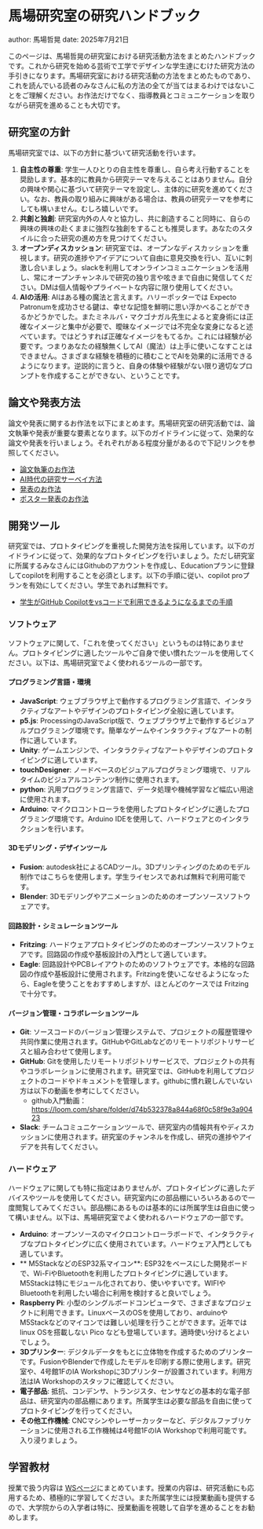 
# 馬場研究室の研究ハンドブック
author: 馬場哲晃
date: 2025年7月21日

このページは、馬場哲晃の研究室における研究活動方法をまとめたハンドブックです。これから研究を始める芸術で工学でデザインな学生達にむけた研究方法の手引きになります。馬場研究室における研究活動の方法をまとめたものであり、これを読んでいる読者のみなさんに私の方法の全てが当てはまるわけではないことをご理解ください。お作法だけでなく、指導教員とコミュニケーションを取りながら研究を進めることも大切です。

## 研究室の方針
馬場研究室では、以下の方針に基づいて研究活動を行います。

1. **自主性の尊重**: 学生一人ひとりの自主性を尊重し、自ら考え行動することを奨励します。基本的に教員から研究テーマを与えることはありません。自分の興味や関心に基づいて研究テーマを設定し、主体的に研究を進めてください。なお、教員の取り組みに興味がある場合は、教員の研究テーマを参考にしても構いません。むしろ嬉しいです。
2. **共創と独創**: 研究室内外の人々と協力し、共に創造すること同時に、自らの興味の興味の赴くままに強烈な独創をすることも推奨します。あなたのスタイルに合った研究の進め方を見つけてください。
3. **オープンディスカッション**: 研究室では、オープンなディスカッションを重視します。研究の進捗やアイデアについて自由に意見交換を行い、互いに刺激し合いましょう。slackを利用してオンラインコミュニケーションを活用し、常にオープンチャンネルで研究の独り言や呟きまで自由に発信してください。DMは個人情報やプライベートな内容に限り使用してください。
4. **AIの活用**: AIはある種の魔法と言えます。ハリーポッターでは Expecto Patronumを成功させる鍵は、幸せな記憶を鮮明に思い浮かべることができるかどうかでした。またミネルバ・マクゴナガル先生によると変身術には正確なイメージと集中が必要で、曖昧なイメージでは不完全な変身になると述べています。ではどうすれば正確なイメージをもてるか。これには経験が必要です。つまりあなたの経験無くしてAI（魔法）は上手に使いこなすことはできません。さまざまな経験を積極的に積むことでAIを効果的に活用できるようになります。逆説的に言うと、自身の体験や経験がない限り適切なプロンプトを作成することができない、ということです。

## 論文や発表方法
論文や発表に関するお作法を以下にまとめます。馬場研究室の研究活動では、論文執筆や発表が重要な要素となります。以下のガイドラインに従って、効果的な論文や発表を行いましょう。それぞれがある程度分量があるので下記リンクを参照してください。
- [論文執筆のお作法](./?file=論文執筆のお作法.md)
- [AI時代の研究サーベイ方法](./?file=AI時代の研究サーベイ方法.md)
- [発表のお作法](./?file=発表のお作法.md)
- [ポスター発表のお作法](./?file=ポスター発表のお作法.md)

## 開発ツール
研究室では、プロトタイピングを重視した開発方法を採用しています。以下のガイドラインに従って、効果的なプロトタイピングを行いましょう。ただし研究室に所属するみなさんにはGithubのアカウントを作成し、Educationプランに登録してcopilotを利用することを必須とします。以下の手順に従い、copilot proプランを有効にしてください。学生であれば無料です。
* [学生がGitHub Copilotをvsコードで利用できるようになるまでの手順](https://github.com/TetsuakiBaba/HowtoGetGithubCopilotforStudent/blob/main/README.md)

### ソフトウェア
ソフトウェアに関して、「これを使ってください」というものは特にありません。プロトタイピングに適したツールやご自身で使い慣れたツールを使用してください。以下は、馬場研究室でよく使われるツールの一部です。

#### プログラミング言語・環境
- **JavaScript**: ウェブブラウザ上で動作するプログラミング言語で、インタラクティブなアートやデザインのプロトタイピング全般に適しています。
- **p5.js**: ProcessingのJavaScript版で、ウェブブラウザ上で動作するビジュアルプログラミング環境です。簡単なゲームやインタラクティブなアートの制作に適しています。
- **Unity**: ゲームエンジンで、インタラクティブなアートやデザインのプロトタイピングに適しています。
- **touchDesigner**: ノードベースのビジュアルプログラミング環境で、リアルタイムのビジュアルコンテンツ制作に使用されます。
- **python**: 汎用プログラミング言語で、データ処理や機械学習など幅広い用途に使用されます。
- **Arduino**: マイクロコントローラを使用したプロトタイピングに適したプログラミング環境です。Arduino IDEを使用して、ハードウェアとのインタラクションを行います。

#### 3Dモデリング・デザインツール
- **Fusion**: autodesk社によるCADツール。3Dプリンティングのためのモデル制作ではこちらを使用します。学生ライセンスであれば無料で利用可能です。
- **Blender**: 3Dモデリングやアニメーションのためのオープンソースソフトウェアです。

#### 回路設計・シミュレーションツール
- **Fritzing**: ハードウェアプロトタイピングのためのオープンソースソフトウェアです。回路図の作成や基板設計の入門として適しています。
- **Eagle**: 回路設計やPCBレイアウトのためのソフトウェアです。本格的な回路図の作成や基板設計に使用されます。Fritzingを使いこなせるようになったら、Eagleを使うことをおすすめしますが、ほとんどのケースでは Fritzing で十分です。

#### バージョン管理・コラボレーションツール
- **Git**: ソースコードのバージョン管理システムで、プロジェクトの履歴管理や共同作業に使用されます。GitHubやGitLabなどのリモートリポジトリサービスと組み合わせて使用します。
- **GitHub**: Gitを使用したリモートリポジトリサービスで、プロジェクトの共有やコラボレーションに使用されます。研究室では、GitHubを利用してプロジェクトのコードやドキュメントを管理します。githubに慣れ親しんでいない方は以下の動画を参考にしてください。
  - github入門動画：https://loom.com/share/folder/d74b532378a844a68f0c58f9e3a90423
- **Slack**: チームコミュニケーションツールで、研究室内の情報共有やディスカッションに使用されます。研究室のチャンネルを作成し、研究の進捗やアイデアを共有してください。

### ハードウェア
ハードウェアに関しても特に指定はありませんが、プロトタイピングに適したデバイスやツールを使用してください。研究室内にの部品棚にいろいろあるので一度閲覧してみてください。部品棚にあるものは基本的には所属学生は自由に使って構いません。以下は、馬場研究室でよく使われるハードウェアの一部です。
- **Arduino**: オープンソースのマイクロコントローラボードで、インタラクティブなプロトタイピングに広く使用されています。ハードウェア入門としても適しています。
- ** M5StackなどのESP32系マイコン**: ESP32をベースにした開発ボードで、Wi-FiやBluetoothを利用したプロトタイピングに適しています。M5Stackは特にモジュール化されており、使いやすいです。WIFIやBluetoothを利用したい場合に利用を検討すると良いでしょう。
- **Raspberry Pi**: 小型のシングルボードコンピュータで、さまざまなプロジェクトに利用できます。LinuxベースのOSを使用しており、arduinoやM5Stackなどのマイコンでは難しい処理を行うことができます。近年ではlinux OSを搭載しない Pico なども登場しています。適時使い分けるとよいでしょう。
- **3Dプリンター**: デジタルデータをもとに立体物を作成するためのプリンターです。FusionやBlenderで作成したモデルを印刷する際に使用します。研究室や、4号館1FのIA Workshopに3Dプリンターが設置されています。利用方法はIA Workshopのスタッフに確認してください。
- **電子部品**: 抵抗、コンデンサ、トランジスタ、センサなどの基本的な電子部品は、研究室内の部品棚にあります。所属学生は必要な部品を自由に使ってプロトタイピングを行ってください。
- **その他工作機械**: CNCマシンやレーザーカッターなど、デジタルファブリケーションに使用される工作機械は4号館1FのIA Workshopで利用可能です。入り浸りましょう。

## 学習教材
授業で扱う内容は [WSページ](https://ws.tetsuakibaba.jp/doku.php?id=start )にまとめています。授業の内容は、研究活動にも応用するため、積極的に学習してください。また所属学生には授業動画も提供するので、大学院からの入学者は特に、授業動画を視聴して自学を進めることをお勧めします。